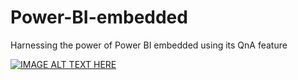 # Power-BI-embedded
Harnessing the power of Power BI embedded using its QnA feature


[![IMAGE ALT TEXT HERE](https://img.youtube.com/vi/CpbcTSYROik/0.jpg)](https://www.youtube.com/watch?v=CpbcTSYROik)
